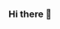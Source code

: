 <!-- 

h1r4bl3
background:black
color:white
twitter:https://github.com/gramsco
linkedin:https://www.linkedin.com/in/antonin-gauthier/
h1r4bl3

-->

### Hi there 👋

<!--
**gramsco/gramsco** is a ✨ _special_ ✨ repository because its `README.md` (this file) appears on your GitHub profile.

Here are some ideas to get you started:

- 🔭 I’m currently working on ...
- 🌱 I’m currently learning ...
- 👯 I’m looking to collaborate on ...
- 🤔 I’m looking for help with ...
- 💬 Ask me about ...
- 📫 How to reach me: ...
- 😄 Pronouns: ...
- ⚡ Fun fact: ...
-->
